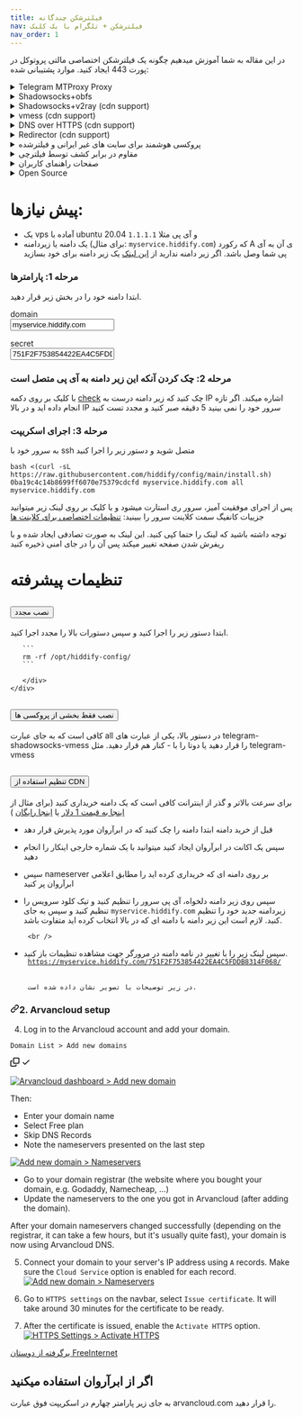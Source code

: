 ```yaml
---
title: فیلترشکن چندگانه
nav: فیلترشکن + تلگرام با یک کلیک
nav_order: 1
---
```


در این مقاله به شما آموزش میدهیم چگونه یک فیلترشکن اختصاصی مالتی پروتوکل در پورت 443 ایجاد کنید.
موارد پشتیبانی شده:

<details markdown="1"> <summary>Telegram MTProxy Proxy</summary>
 
 پروکسی ایجاد شده یک پروکسی faketls هست که در صورتی که کلاینت غیر تلگرام به آن متصل شود سایت گوگل را نشان می‌دهد.

 `(faketls domain=mail.google.com)`
 
</details>
<details  markdown="1"> <summary>Shadowsocks+obfs </summary>
 
 پروکسی شدوساکس مشابه پروکسی تلگرام فوق، از faketls استفاده میکند تا ترافیک شدوساکس را پنهان کند.

 `faketls domain=www.google.com` 
 
</details>
<details markdown="1"> <summary>Shadowsocks+v2ray (cdn support)</summary>
 
 این پروکسی، از v2ray استفاده میکند و یک زیرمسیر از سایت که با tls و http2 فعال است استفاده میکند

</details>
<details markdown="1"> <summary>vmess (cdn support)</summary>

Same as v2ray

</details>
<details markdown="1"> <summary>DNS over HTTPS (cdn support)</summary>
 
 برای استفاده از DNS over HTTPS کافی است در مرورگر از dns زیر استفاده کنید:
 
 `https://yourdomain.com/yoursecret/dns/dns-query{?dns}`
 
</details>
<details markdown="1"> <summary>Redirector (cdn support)</summary> 
 
 نکته این امر آن است که برای مثال وقتی میخواهید پروکسی تلگرام یا پروکسی شدوساکس را از طریق برنامه های دیگر به اشتراک بگذارید امکان آن فراهم می شود. برای مثال اگر کانفیگ شدوساکس را به جای `fullURL` آن قرار دهید باعث میشود با کلیک بر روی این لینک، نرم افزار شدوساکس باز شده و پروکسی بر روی آن فعال شود.
 
 `https://yourdomain.com/yoursecret/redirect/fullURL` 
 
 به عنوان مثال:
 
 `https://yourdomain.com/yoursecret/redirect/ss://secret/` 
 
</details>
 <details  markdown="1"> <summary>پروکسی هوشمند برای سایت های غیر ایرانی و فیلترشده </summary>
 
 با استفاده از کلاینت کلش و کانفیگی که درست کردیم میتوانید در 3 مود به اینترنت وصل بشید. 
 - روش اول فقط سایت فیلترشده را از فیلترشکن عبور دهد.
    - مشکلات: 
       - در شرایط فیلترینگ شدید الان که تقریبا همه سایت ها فیلتر شده یک مقدار خوب نیست 
       - سایت هایی که ایران را تحریم کرده اند کار نمیکنند
 
 - فقط سایت های ایرانی بدون فیلترشکن باز شود (پیشنهادی)
 - تمام سایت ها از فیلترشکن عبور کنند
   - مشکلات: 
       - سرعت بازدید از صفحات ایرانی کمتر شود 
       - باعث شود سرور شما سریعتر شناسایی شود
 
 کانفیگ اول یا دوم کمک به دیرتر شناسایی شدن پروکسی میکند و کانفیگ سوم ممکن است 


</details>
 <details markdown="1"> <summary>مقاوم در برابر کشف توسط فیلترچی</summary>
 
 سعی شده جلوی حملات معمول به سرور گرفته شود و امکان شناسایی حداقل باشد مع الذالک فراموش نکنید که سایر پورت ها به جز 22، 80 و 443 را غیر فعال کنید

</details>
 <details markdown="1"> <summary>صفحات راهنمای کاربران</summary> 
 
![image](https://user-images.githubusercontent.com/114227601/196612827-7a39a914-cdfc-408e-aa73-1343bc312f6c.png)

</details>
<details markdown="1"> <summary>Open Source</summary> 

کلیه سورس کدها در [گیت هاب](https://github.com/hiddify/hiddify-config) 
</details>

# پیش نیازها:
- یک vps آماده با ubuntu 20.04 و آی پی مثلا `1.1.1.1`
- یک دامنه یا زیردامنه (برای مثال: `myservice.hiddify.com`) که رکورد A ی آن به آی پی شما وصل باشد. اگر زیر دامنه ندارید از 
 [این لینک](create-subdomain.html)
یک زیر دامنه برای خود بسازید

### مرحله 1: پارامترها
ابتدا دامنه خود را در بخش زیر قرار دهید. 
<form class="form-inline">
  <div class="input-group mb-2 mr-sm-2">
    <div class="input-group-prepend">
      <div class="input-group-text">domain</div>
    </div>
    <input  type="text" class="form-control" id="userdomain" placeholder="domain" value="myservice.hiddify.com" oninput="handleValueChange()">
  </div>
</form>  
<form class="form-inline">
  <div class="input-group mb-2 mr-sm-2">
    <div class="input-group-prepend">
      <div class="input-group-text">secret</div>
    </div>
    <input  type="text" class="form-control" id="usersecret" placeholder="secret" pattern="[0-9a-fA-F]{32}" required minlength="32" maxlength="32"  value="751F2F753854422EA4C5FDDB8314F068" oninput="handleValueChange()">
  </div>
</form>  


### مرحله 2: چک کردن آنکه این زیر دامنه به آی پی متصل است 
با کلیک بر روی دکمه 
<a href="https://mxtoolbox.com/SuperTool.aspx?action=a%3amyservice.hiddify.com&run=toolpage" target="_blank" class="btn btn-primary">check</a>
چک کنید که زیر دامنه درست به IP اشاره میکند.
اگر تازه انجام داده اید و در بالا IP سرور خود را نمی بینید 5 دقیقه صبر کنید و مجدد تست کنید

  
### مرحله 3: اجرای اسکریپت

به سرور خود با ssh متصل شوید و دستور زیر را اجرا کنید
```
bash <(curl -sL https://raw.githubusercontent.com/hiddify/config/main/install.sh) 0ba19c4c14b8699ff6070e75379cdcfd myservice.hiddify.com all myservice.hiddify.com
```
            
<!--
curl https://raw.githubusercontent.com/hiddify/config/main/install.sh | bash -s -- 751F2F753854422EA4C5FDDB8314F068 myservice.hiddify.com all myservice.hiddify.com
bash install.sh 751F2F753854422EA4C5FDDB8314F068 myservice.hiddify.com all myservice.hiddify.com-->
پس از اجرای موفقیت آمیز، سرور ری استارت میشود و با کلیک بر روی لینک زیر میتوانید جزییات کانفیگ سمت کلاینت سرور را ببینید:
<a href="https://myservice.hiddify.com/751F2F753854422EA4C5FDDB8314F068/" target='_blank' class='btn btn-primary'>تنظیمات اختصاصی برای کلاینت ها </a>
<div class="alert alert-success">
توجه داشته باشید که لینک را حتما کپی کنید. این لینک به صورت تصادفی ایجاد شده و با ریفرش شدن صفحه تغییر میکند  پس آن را در جای امنی ذخیره کنید
</div>


# تنظیمات پیشرفته

<div class="accordion" id="accordionExample">
  <div class="accordion-item">
    <h2 class="accordion-header" id="heading3">
      <button class="accordion-button collapsed" type="button" data-bs-toggle="collapse" data-bs-target="#collapse3" aria-expanded="true" aria-controls="collapse3">
        نصب مجدد
      </button>
    </h2>
    <div id="collapse3" class="accordion-collapse collapse" aria-labelledby="heading3" data-bs-parent="#accordionExample">
      <div class="accordion-body" markdown="1">
       ابتدا دستور زیر را اجرا کنید و سپس دستورات بالا را مجدد اجرا کنید. 
                                 
       ```
       rm -rf /opt/hiddify-config/ 
       ```
        
       </div>
    </div>
  </div>
 
  <div class="accordion-item">
    <h2 class="accordion-header" id="heading2">
      <button class="accordion-button collapsed" type="button" data-bs-toggle="collapse" data-bs-target="#collapse2" aria-expanded="true" aria-controls="collapse2">
        نصب فقط بخشی از  پروکسی ها
      </button>
    </h2>
    <div id="collapse2" class="accordion-collapse collapse" aria-labelledby="heading2" data-bs-parent="#accordionExample">
      <div class="accordion-body">
       کافی است که به جای عبارت all در دستور بالا، یکی از عبارت های telegram-shadowsocks-vmess را قرار دهید یا دوتا را با - کنار هم قرار دهید. مثل telegram-vmess 
       </div>
    </div>
  </div>
 
  <div class="accordion-item">
    <h2 class="accordion-header" id="headingOne">
      <button class="accordion-button collapsed" type="button" data-bs-toggle="collapse" data-bs-target="#collapseOne" aria-expanded="true" aria-controls="collapseOne">
        تنظیم استفاده از CDN
      </button>
    </h2>
    <div id="collapseOne" class="accordion-collapse collapse" aria-labelledby="headingOne" data-bs-parent="#accordionExample">
      <div class="accordion-body" markdown="1">

       
       
برای سرعت بالاتر و گذر از اینترانت کافی است که یک دامنه خریداری کنید (برای مثال از 
       [اینجا به قیمت 1 دلار](https://www.namecheap.com/promos/99-cent-domain-names/)
        یا 
       <a href="https://www.freenom.com/">اینجا رایگان</a>
       ) 
       
- قبل از خرید دامنه ابتدا دامنه را چک کنید که در ابرآروان مورد پذیرش قرار دهد
       <br />
- سپس یک اکانت در ابرآروان ایجاد کنید میتوانید با یک شماره خارجی اینکار را انجام دهید
       <br />
- سپس nameserver بر روی دامنه ای که خریداری کرده اید را مطابق اعلامی ابرآروان پر کنید
       <br />
- سپس روی زیر دامنه دلخواه، آی پی سرور را تنظیم کنید و تیک کلود سرویس  را تنظیم کنید و سپس به جای <code>myservice.hiddify.com</code>  زیردامنه جدید خود را تنظیم کنید. لازم است این زیر دامنه با دامنه ای که در بالا انتخاب کرده اید متفاوت باشد.
       
       <br />
- سپس لینک زیر را با تغییر در نامه دامنه در مرورگر جهت مشاهده تنظیمات باز کنید.
       <br/>
       <code>
       https://myservice.hiddify.com/751F2F753854422EA4C5FDDB8314F068/
       </code>
       <br/>
       
       در زیر توضیحات با تصویر نشان داده شده است.
       
       
       
<article class="markdown-body entry-content container-lg" itemprop="text">




<h3 dir="auto"><a id="user-content-2-arvancloud-setup" class="anchor" aria-hidden="true" href="#2-arvancloud-setup"><svg class="octicon octicon-link" viewBox="0 0 16 16" version="1.1" width="16" height="16" aria-hidden="true"><path fill-rule="evenodd" d="M7.775 3.275a.75.75 0 001.06 1.06l1.25-1.25a2 2 0 112.83 2.83l-2.5 2.5a2 2 0 01-2.83 0 .75.75 0 00-1.06 1.06 3.5 3.5 0 004.95 0l2.5-2.5a3.5 3.5 0 00-4.95-4.95l-1.25 1.25zm-4.69 9.64a2 2 0 010-2.83l2.5-2.5a2 2 0 012.83 0 .75.75 0 001.06-1.06 3.5 3.5 0 00-4.95 0l-2.5 2.5a3.5 3.5 0 004.95 4.95l1.25-1.25a.75.75 0 00-1.06-1.06l-1.25 1.25a2 2 0 01-2.83 0z"></path></svg></a>2. Arvancloud setup</h3>
<ol start="4" dir="auto">
<li>Log in to the Arvancloud account and add your domain.</li>
</ol>
<div class="snippet-clipboard-content notranslate position-relative overflow-auto"><pre class="notranslate"><code>Domain List &gt; Add new domains
</code></pre><div class="zeroclipboard-container position-absolute right-0 top-0">
    <clipboard-copy aria-label="Copy" class="ClipboardButton btn js-clipboard-copy m-2 p-0 tooltipped-no-delay" data-copy-feedback="Copied!" data-tooltip-direction="w" value="Domain List > Add new domains" tabindex="0" role="button">
      <svg aria-hidden="true" height="16" viewBox="0 0 16 16" version="1.1" width="16" data-view-component="true" class="octicon octicon-copy js-clipboard-copy-icon m-2">
    <path fill-rule="evenodd" d="M0 6.75C0 5.784.784 5 1.75 5h1.5a.75.75 0 010 1.5h-1.5a.25.25 0 00-.25.25v7.5c0 .138.112.25.25.25h7.5a.25.25 0 00.25-.25v-1.5a.75.75 0 011.5 0v1.5A1.75 1.75 0 019.25 16h-7.5A1.75 1.75 0 010 14.25v-7.5z"></path><path fill-rule="evenodd" d="M5 1.75C5 .784 5.784 0 6.75 0h7.5C15.216 0 16 .784 16 1.75v7.5A1.75 1.75 0 0114.25 11h-7.5A1.75 1.75 0 015 9.25v-7.5zm1.75-.25a.25.25 0 00-.25.25v7.5c0 .138.112.25.25.25h7.5a.25.25 0 00.25-.25v-7.5a.25.25 0 00-.25-.25h-7.5z"></path>
</svg>
      <svg aria-hidden="true" height="16" viewBox="0 0 16 16" version="1.1" width="16" data-view-component="true" class="octicon octicon-check js-clipboard-check-icon color-fg-success d-none m-2">
    <path fill-rule="evenodd" d="M13.78 4.22a.75.75 0 010 1.06l-7.25 7.25a.75.75 0 01-1.06 0L2.22 9.28a.75.75 0 011.06-1.06L6 10.94l6.72-6.72a.75.75 0 011.06 0z"></path>
</svg>
    </clipboard-copy>
  </div></div>
<p dir="auto"><a target="_blank" rel="noopener noreferrer" href="https://raw.githubusercontent.com/WeAreMahsaAmini/FreeInternet/main/protocols/media/arvanclound_adddomain.jpg"><img src="https://raw.githubusercontent.com/WeAreMahsaAmini/FreeInternet/main/protocols/media//arvanclound_adddomain.jpg" alt="Arvancloud dashboard > Add new domain" title="Click on Add new domain" style="max-width: 100%;"></a></p>
<p dir="auto">Then:</p>
<ul dir="auto">
<li>Enter your domain name</li>
<li>Select Free plan</li>
<li>Skip DNS Records</li>
<li>Note the nameservers presented on the last step</li>
</ul>
<p dir="auto"><a target="_blank" rel="noopener noreferrer" href="https://raw.githubusercontent.com/WeAreMahsaAmini/FreeInternet/main/protocols/media/arvanclound_nameservers.jpg"><img src="https://raw.githubusercontent.com/WeAreMahsaAmini/FreeInternet/main/protocols/media//arvanclound_nameservers.jpg" alt="Add new domain > Nameservers" title="Copy these nameservers" style="max-width: 100%;"></a></p>
<ul dir="auto">
<li>Go to your domain registrar (the website where you bought your domain, e.g. Godaddy, Namecheap, ...)</li>
<li>Update the nameservers to the one you got in Arvancloud (after adding the domain).</li>
</ul>
<p dir="auto">After your domain nameservers changed successfully (depending on the registrar, it can take a few hours, but it's usually quite fast), your domain is now using Arvancloud DNS.</p>
<ol start="5" dir="auto">
<li>
<p dir="auto">Connect your domain to your server's IP address using <code>A</code> records. Make sure the <code>Cloud Service</code> option is enabled for each record.
<a target="_blank" rel="noopener noreferrer" href="https://raw.githubusercontent.com/WeAreMahsaAmini/FreeInternet/main/protocols/media/arvanclound_add_dns.jpg"><img src="https://raw.githubusercontent.com/WeAreMahsaAmini/FreeInternet/main/protocols/media//arvanclound_add_dns.jpg" alt="Add new domain > Nameservers" title="Enable cloud services" style="max-width: 100%;"></a></p>
</li>
<li>
<p dir="auto">Go to <code>HTTPS settings</code> on the navbar, select <code>Issue certificate</code>. It will take around 30 minutes for the certificate to be ready.</p>
</li>
<li>
<p dir="auto">After the certificate is issued, enable the <code>Activate HTTPS</code> option.
<a target="_blank" rel="noopener noreferrer" href="https://raw.githubusercontent.com/WeAreMahsaAmini/FreeInternet/main/protocols/media/arvanclound_https.jpg"><img src="https://raw.githubusercontent.com/WeAreMahsaAmini/FreeInternet/main/protocols/media//arvanclound_https.jpg" alt="HTTPS Settings > Activate HTTPS" title="Enable cloud services" style="max-width: 100%;"></a></p>
</li>
</ol>










<a href="https://github.com/WeAreMahsaAmini/FreeInternet/tree/main/protocols/shadowsocks-v2ray-tls" >
       
برگرفته از دوستان FreeInternet
 </a>
 
 <h1>اگر از ابرآروان استفاده میکنید</h1>
 به جای زیر پارامتر چهارم در اسکریپت فوق عبارت arvancloud.com را قرار دهید.
       
</article>
      </div>
    </div>
  </div>





<script>
 const genRanHex = size => [...Array(size)]
  .map(() => Math.floor(Math.random() * 16).toString(16)).join('');
 document.getElementById("usersecret").value=genRanHex(32);
 
  codes=document.getElementsByTagName('code');
  as=document.getElementsByTagName('a');
  default_contents={'code':{},'a':{}}
 
 function replace_info(str){
  var host = document.getElementById("userdomain").value;
  var secret = document.getElementById("usersecret").value;
 
  str=str.replaceAll('myservice.hiddify.com',host);
  str=str.replaceAll('751F2F753854422EA4C5FDDB8314F068',secret);
  return str;
 }
 
  for (i=0; i<codes.length;i++){
    default_contents['code'][i]=codes[i].innerHTML;
  }
  for (i=0; i<as.length;i++){
    default_contents['a'][i]={'href':as[i].href,'inner':as[i].innerHTML}
  }
function handleValueChange(){
  for (i=0; i<codes.length;i++){
    codes[i].innerHTML=replace_info(default_contents['code'][i]);
  }
  for (i=0; i<as.length;i++){
    as[i].href=replace_info(default_contents['a'][i]['href']);
    as[i].innerHTML=replace_info(default_contents['a'][i]['inner']);
  }
 }
 handleValueChange();
 
 
  copy_links=document.getElementsByClassName('copylink');
  function copy_click(e){
    e.preventDefault(); 
    console.log(this);console.log(e);
    var link=this.href;
    navigator.clipboard.writeText(link).then(function() {
      alert('Link Copied to clipboard '+link);
    }, function(err) {
        window.prompt("Copy to clipboard: Ctrl+C, Enter", link);
    });
  }
  for (i=0; i<copy_links.length;i++){
    copy_links[i].onclick=copy_click;
  }
</script>
